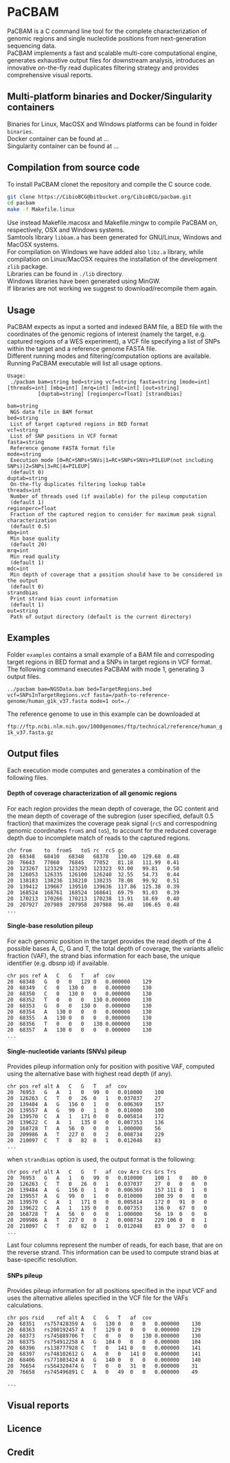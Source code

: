 # PaCBAM

PaCBAM is a C command line tool for the complete characterization of genomic regions and single nucleotide positions from next-generation sequencing data.  
PaCBAM implements a fast and scalable multi-core computational engine, generates exhaustive output files for downstream analysis, introduces an innovative on-the-fly read duplicates filtering strategy and provides comprehensive visual reports. 

## Multi-platform binaries and Docker/Singularity containers

Binaries for Linux, MacOSX and Windows platforms can be found in folder `binaries`.  
Docker container can be found at ...  
Singularity container can be found at ...

## Compilation from source code

To install PaCBAM clonet the repository and compile the C source code.

```bash
git clone https://CibioBCG@bitbucket.org/CibioBCG/pacbam.git  
cd pacbam
make -f Makefile.linux
```

Use instead Makefile.macosx and Makefile.mingw to compile PaCBAM on, respectively, OSX and Windows systems.  
Samtools library `libbam.a` has been generated for GNU/Linux, Windows and MacOSX systems.  
For compilation on Windows we have added also `libz.a` library, while compilation on Linux/MacOSX requires the installation of the development `zlib` package.  
Libraries can be found in `./lib` directory.  
Windows libraries have been generated using MinGW.  
If libraries are not working we suggest to download/recompile them again.

## Usage
PaCBAM expects as input a sorted and indexed BAM file, a BED file with the coordinates of the genomic regions of interest (namely the target, e.g. captured regions of a WES experiment), a VCF file specifying a list of SNPs within the target and a reference genome FASTA file.  
Different running modes and filtering/computation options are available.  
Running PaCBAM executable will list all usage options. 

```
Usage: 
 ./pacbam bam=string bed=string vcf=string fasta=string [mode=int] [threads=int] [mbq=int] [mrq=int] [mdc=int] [out=string]
          [duptab=string] [regionperc=float] [strandbias]

bam=string 
 NGS data file in BAM format 
bed=string 
 List of target captured regions in BED format 
vcf=string 
 List of SNP positions in VCF format 
fasta=string 
 Reference genome FASTA format file 
mode=string 
 Execution mode [0=RC+SNPs+SNVs|1=RC+SNPs+SNVs+PILEUP(not including SNPs)|2=SNPs|3=RC|4=PILEUP]
 (default 0)
duptab=string 
 On-the-fly duplicates filtering lookup table
threads=int 
 Number of threads used (if available) for the pileup computation
 (default 1)
regionperc=float 
 Fraction of the captured region to consider for maximum peak signal characterization
 (default 0.5)
mbq=int 
 Min base quality
 (default 20)
mrq=int 
 Min read quality
 (default 1)
mdc=int 
 Min depth of coverage that a position should have to be considered in the output
 (default 0)
strandbias 
 Print strand bias count information
 (default 1)
out=string 
 Path of output directory (default is the current directory)
```

## Examples

Folder `examples` contains a small example of a BAM file and correspoding target regions in BED format and a SNPs in target regions in VCF format.  
The following command executes PaCBAM with mode 1, generating 3 output files.

`../pacbam bam=NGSData.bam bed=TargetRegions.bed vcf=SNPsInTargetRegions.vcf fasta=/path-to-reference-genome/human_g1k_v37.fasta mode=1 out=./`

The reference genome to use in this example can be downloaded at

`ftp://ftp.ncbi.nlm.nih.gov/1000genomes/ftp/technical/reference/human_g1k_v37.fasta.gz`


## Output files

Each execution mode computes and generates a combination of the following files.

#### Depth of coverage characterization of all genomic regions
For each region provides the mean depth of coverage, the GC content and the mean depth of coverage of the subregion (user specified, default 0.5 fraction) that maximizes the coverage peak signal (`rcS` and correspodning genomic coordinates `fromS` and `toS`), to account for the reduced coverage depth due to incomplete match of reads to the captured regions.

```
chr	from	to	fromS	toS	rc	rcS	gc
20	68348	68410	68348	68378	130.40	129.68	0.48
20	76643	77060	76845	77052	81.18	111.99	0.41
20	123267	123329	123293	123323	93.00	99.81	0.50
20	126053	126335	126100	126240	32.55	54.73	0.44
20	138183	138236	138210	138235	78.08	99.92	0.51
20	139412	139667	139510	139636	117.86	125.38	0.39
20	168524	168761	168524	168641	69.79	91.03	0.39
20	170213	170266	170213	170238	13.91	18.69	0.40
20	207927	207989	207958	207988	96.40	106.65	0.48
...
```

#### Single-base resolution pileup
For each genomic position in the target provides the read depth of the 4 possible bases A, C, G and T, the total depth of coverage, the variants allelic fraction (VAF), the strand bias information for each base, the unique identifier (e.g. dbsnp id) if available.

```
chr	pos	ref	A	C	G	T	af	cov
20	68348	G	0	0	129	0	0.000000	129
20	68349	C	0	130	0	0	0.000000	130
20	68350	C	0	130	0	0	0.000000	130
20	68352	T	0	0	0	130	0.000000	130
20	68353	G	0	0	130	0	0.000000	130
20	68354	A	130	0	0	0	0.000000	130
20	68355	A	130	0	0	0	0.000000	130
20	68356	T	0	0	0	130	0.000000	130
20	68357	A	130	0	0	0	0.000000	130
...
```

#### Single-nucleotide variants (SNVs) pileup
Provides pileup information only for position with positive VAF, computed using the alternative base with highest read depth (if any).

```
chr	pos	ref	alt	A	C	G	T	af	cov
20	76953	G	A	1	0	99	0	0.010000	100
20	126263	C	T	0	26	0	1	0.037037	27
20	139484	A	G	156	0	1	0	0.006369	157
20	139557	A	G	99	0	1	0	0.010000	100
20	139570	C	A	1	171	0	0	0.005814	172
20	139622	C	A	1	135	0	0	0.007353	136
20	168728	T	A	56	0	0	0	1.000000	56
20	209986	A	T	227	0	0	2	0.008734	229
20	210097	C	T	0	82	0	1	0.012048	83
...
```

when `strandbias` option is used, the output format is the following:

```
chr	pos	ref	alt	A	C	G	T	af	cov	Ars	Crs	Grs	Trs
20	76953	G	A	1	0	99	0	0.010000	100	1	0	80	0
20	126263	C	T	0	26	0	1	0.037037	27	0	0	0	0
20	139484	A	G	156	0	1	0	0.006369	157	111	0	1	0
20	139557	A	G	99	0	1	0	0.010000	100	39	0	0	0
20	139570	C	A	1	171	0	0	0.005814	172	0	91	0	0
20	139622	C	A	1	135	0	0	0.007353	136	0	67	0	0
20	168728	T	A	56	0	0	0	1.000000	56	19	0	0	0
20	209986	A	T	227	0	0	2	0.008734	229	106	0	0	1
20	210097	C	T	0	82	0	1	0.012048	83	0	37	0	0
...
```

Last four columns represent the number of reads, for each base, that are on the reverse strand. This information can be used to compute strand bias at base-specific resolution.

####  SNPs pileup
Provides pileup information for all positions specified in the input VCF and uses the alternative alleles specified in the VCF file for the VAFs calculations. 

```
chr	pos	rsid	ref	alt	A	C	G	T	af	cov
20	68351	rs757428359	A	G	130	0	0	0	0.000000	130
20	68363	rs200192457	A	T	129	0	0	0	0.000000	129
20	68373	rs745889706	T	C	0	0	0	130	0.000000	130
20	68375	rs754912258	A	G	104	0	0	0	0.000000	104
20	68396	rs138777928	C	T	0	141	0	0	0.000000	141
20	68397	rs748102612	G	A	0	0	141	0	0.000000	141
20	68406	rs771803424	A	G	140	0	0	0	0.000000	140
20	76654	rs564320474	G	T	0	0	31	0	0.000000	31
20	76658	rs745496891	C	A	0	49	0	0	0.000000	49

...
```

## Visual reports

## Licence

## Credit
